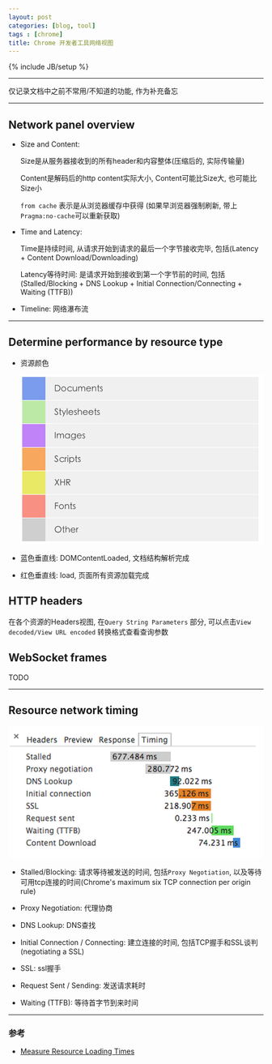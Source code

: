 ```yaml
---
layout: post
categories: [blog, tool]
tags : [chrome]
title: Chrome 开发者工具网络视图
---
```

{% include JB/setup %}

---

仅记录文档中之前不常用/不知道的功能, 作为补充备忘

---

## Network panel overview

* Size and Content:

  Size是从服务器接收到的所有header和内容整体(压缩后的, 实际传输量)

  Content是解码后的http content实际大小, Content可能比Size大, 也可能比Size小

  `from cache` 表示是从浏览器缓存中获得 (如果早浏览器强制刷新, 带上`Pragma:no-cache`可以重新获取)

* Time and Latency:

  Time是持续时间, 从请求开始到请求的最后一个字节接收完毕, 包括(Latency + Content Download/Downloading)

  Latency等待时间: 是请求开始到接收到第一个字节前的时间, 包括(Stalled/Blocking + DNS Lookup + Initial Connection/Connecting + Waiting (TTFB))

* Timeline: 网络瀑布流

---

## Determine performance by resource type

* 资源颜色

  <img src="/assets/images/chrome/color.png" />

* 蓝色垂直线: DOMContentLoaded, 文档结构解析完成

* 红色垂直线: load, 页面所有资源加载完成

## HTTP headers

在各个资源的Headers视图, 在`Query String Parameters` 部分, 可以点击`View decoded/View URL encoded` 转换格式查看查询参数

## WebSocket frames

TODO

---

## Resource network timing

  <img src="/assets/images/chrome/timing.png" />

* Stalled/Blocking: 请求等待被发送的时间, 包括`Proxy Negotiation`, 以及等待可用tcp连接的时间(Chrome's maximum six TCP connection per origin rule)

* Proxy Negotiation: 代理协商

* DNS Lookup: DNS查找

* Initial Connection / Connecting: 建立连接的时间, 包括TCP握手和SSL谈判(negotiating a SSL)

* SSL: ssl握手

* Request Sent / Sending: 发送请求耗时

* Waiting (TTFB): 等待首字节到来时间

---

### 参考

* [Measure Resource Loading Times](https://developers.google.com/web/tools/profile-performance/network-performance/resource-loading)
